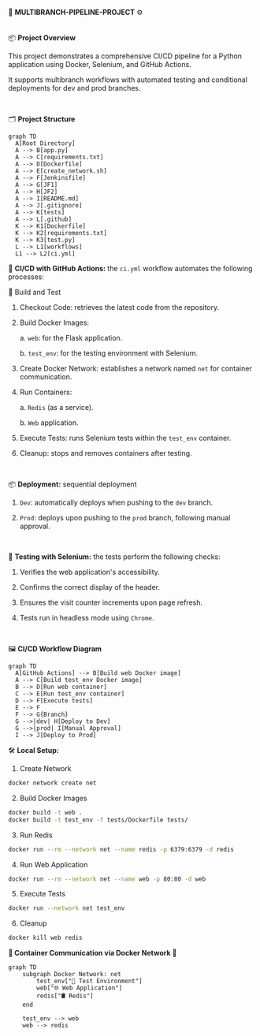🤖 **MULTIBRANCH-PIPELINE-PROJECT** ⚙️
<br><br><br>
📦 **Project Overview**

This project demonstrates a comprehensive CI/CD pipeline for a Python application using Docker, Selenium, and GitHub Actions.

It supports multibranch workflows with automated testing and conditional deployments for dev and prod branches.

<br>

🗂️ **Project Structure**

```mermaid
graph TD
  A[Root Directory]
  A --> B[app.py]
  A --> C[requirements.txt]
  A --> D[Dockerfile]
  A --> E[create_network.sh]
  A --> F[Jenkinsfile]
  A --> G[JF1]
  A --> H[JF2]
  A --> I[README.md]
  A --> J[.gitignore]
  A --> K[tests]
  A --> L[.github]
  K --> K1[Dockerfile]
  K --> K2[requirements.txt]
  K --> K3[test.py]
  L --> L1[workflows]
  L1 --> L2[ci.yml]
```

🚀 **CI/CD with GitHub Actions:** the `ci.yml` workflow automates the following processes:

🔨 Build and Test

1. Checkout Code: retrieves the latest code from the repository.
2. Build Docker Images:
   
   a. `web`: for the Flask application.
   
   b. `test_env`: for the testing environment with Selenium.
   
3. Create Docker Network: establishes a network named `net` for container communication.
   
4. Run Containers:
   
   a. `Redis` (as a service).
   
   b. `Web` application.

5. Execute Tests: runs Selenium tests within the `test_env` container.
   
6. Cleanup: stops and removes containers after testing.
<br>

📦 **Deployment:** sequential deployment

1. `Dev`: automatically deploys when pushing to the `dev` branch.
   
2. `Prod`: deploys upon pushing to the `prod` branch, following manual approval.
<br>

🧪 **Testing with Selenium:** the tests perform the following checks:

1. Verifies the web application's accessibility.
   
2. Confirms the correct display of the header.

3. Ensures the visit counter increments upon page refresh.

4. Tests run in headless mode using `Chrome`.
<br>

🖼️ **CI/CD Workflow Diagram**

```mermaid
graph TD
  A[GitHub Actions] --> B[Build web Docker image]
  A --> C[Build test_env Docker image]
  B --> D[Run web container]
  C --> E[Run test_env container]
  D --> F[Execute tests]
  E --> F
  F --> G{Branch}
  G -->|dev| H[Deploy to Dev]
  G -->|prod| I[Manual Approval]
  I --> J[Deploy to Prod]
```

🛠️ **Local Setup:**
1. Create Network
```bash
docker network create net
```

2. Build Docker Images
```bash
docker build -t web .
docker build -t test_env -f tests/Dockerfile tests/
```

3. Run Redis
```bash
docker run --rm --network net --name redis -p 6379:6379 -d redis
```

4. Run Web Application
```bash
docker run --rm --network net --name web -p 80:80 -d web
```

5. Execute Tests
```bash
docker run --network net test_env
```

6. Cleanup
```bash
docker kill web redis
```

**🐳 Container Communication via Docker Network 🔗**

```mermaid
graph TD
    subgraph Docker Network: net
        test_env["🧪 Test Environment"]
        web["🌐 Web Application"]
        redis["🛢️ Redis"]
    end

    test_env --> web
    web --> redis
```
